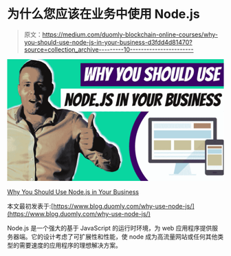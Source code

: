 # 为什么您应该在业务中使用 Node.js

> 原文：<https://medium.com/duomly-blockchain-online-courses/why-you-should-use-node-js-in-your-business-d3fdd4d81470?source=collection_archive---------10----------------------->

![](img/d3725af11b89c330dcdcab64ed0bd042.png)

[Why You Should Use Node.js in Your Business](https://www.blog.duomly.com/why-use-node-js/)

本文最初发表于:[https://www.blog.duomly.com/why-use-node-js/](https://www.blog.duomly.com/why-use-node-js/)

Node.js 是一个强大的基于 JavaScript 的运行时环境，为 web 应用程序提供服务器端。它的设计考虑了可扩展性和性能，使 node 成为高流量网站或任何其他类型的需要速度的应用程序的理想解决方案。